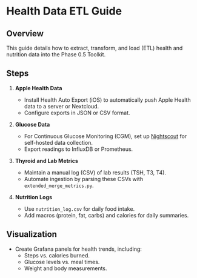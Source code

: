 
# Health Data ETL Guide

## Overview
This guide details how to extract, transform, and load (ETL) health and nutrition data into the Phase 0.5 Toolkit.

## Steps
1. **Apple Health Data**
   - Install Health Auto Export (iOS) to automatically push Apple Health data to a server or Nextcloud.
   - Configure exports in JSON or CSV format.

2. **Glucose Data**
   - For Continuous Glucose Monitoring (CGM), set up [Nightscout](https://www.nightscout.info/) for self-hosted data collection.
   - Export readings to InfluxDB or Prometheus.

3. **Thyroid and Lab Metrics**
   - Maintain a manual log (CSV) of lab results (TSH, T3, T4).
   - Automate ingestion by parsing these CSVs with `extended_merge_metrics.py`.

4. **Nutrition Logs**
   - Use `nutrition_log.csv` for daily food intake.
   - Add macros (protein, fat, carbs) and calories for daily summaries.

## Visualization
- Create Grafana panels for health trends, including:
  - Steps vs. calories burned.
  - Glucose levels vs. meal times.
  - Weight and body measurements.
